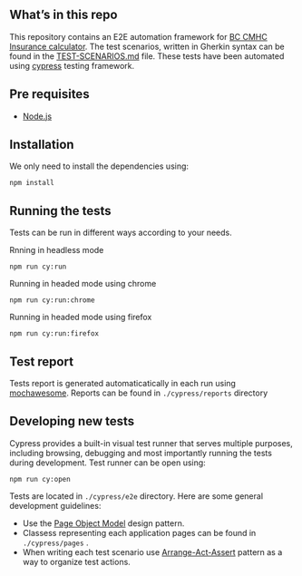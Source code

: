 ## What’s in this repo
This repository contains an E2E automation framework for [BC CMHC Insurance calculator](https://www.ratehub.ca/cmhc-insurance-british-columbia). The test scenarios, written in Gherkin syntax can be found in the [TEST-SCENARIOS.md](TEST-SCENARIOS.md) file. These tests have been automated using [cypress](https://www.cypress.io/) testing framework.


## Pre requisites
- [Node.js](https://nodejs.org/en/download)

## Installation
We only need to install the dependencies using:
```
npm install
```

## Running the tests
Tests can be run in different ways according to your needs.

Rnning in headless mode
```
npm run cy:run
```

Running in headed mode using chrome
```
npm run cy:run:chrome
```

Running in headed mode using firefox
```
npm run cy:run:firefox
```

## Test report
Tests report is generated automaticatically in each run using [mochawesome](https://www.npmjs.com/package/mochawesome). Reports can be found in `./cypress/reports` directory

## Developing new tests
Cypress provides a built-in visual test runner that serves multiple purposes, including browsing, debugging and most importantly running the tests during development. Test runner can be open using:
```
npm run cy:open
```

Tests are located in `./cypress/e2e` directory. Here are some general development guidelines: 
- Use the [Page Object Model](https://docs.cypress.io/guides/end-to-end-testing/protractor-to-cypress#Using-Page-Objects) design pattern. 
- Classess representing each application pages can be found in `./cypress/pages` .
- When writing each test scenario use [Arrange-Act-Assert](https://automationpanda.com/2020/07/07/arrange-act-assert-a-pattern-for-writing-good-tests/) pattern as a way to organize test actions.

